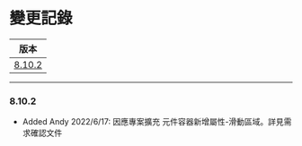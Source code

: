 變更記錄
===
| 版本 |
| :---: |
| [8.10.2](#v8_10_2) |

***

### <a id='v8_10_2'></a>8.10.2
* Added Andy 2022/6/17: 因應專案擴充 元件容器新增屬性-滑動區域。詳見需求確認文件

 
<!-- 圖片 -->


<!-- 超連結 -->
